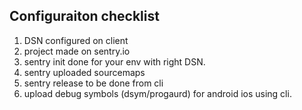 

## Configuraiton checklist

1. DSN configured on client
2. project made on sentry.io
3. sentry init done for your env with right DSN.
4. sentry uploaded sourcemaps
5. sentry release to be done from cli
6. upload debug symbols (dsym/progaurd) for android ios using cli.

